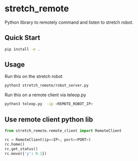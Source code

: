 # stretch_remote

Python library to remotely command and listen to stretch robot.

## Quick Start

```bash
pip install -e .
```

## Usage

Run this on the stretch robot
```bash
python3 stretch_remote/robot_server.py
```

Run this on a remote client via teleop.py
```bash
python3 teleop.py  -ip <REMOTE_ROBOT_IP>
```

## Use remote client python lib

```python
from stretch_remote.remote_client import RemoteClient

rc = RemoteClient(ip=<IP>, port=<PORT>)
rc.home()
rc.get_status()
rc.move({'y': 0.1})
```
